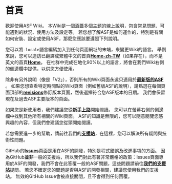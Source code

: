 # 首頁

歡迎使用ASF Wiki。 本Wiki是一個涵蓋多個主題的線上說明，包含常見問題、可能遇到的狀況、使用方法及設定等。 若您想了解ASF是如何運作的，特別是有關如何安裝、設定或使用ASF，那麼您應該要遵照下列說明。

您可以將&#8203;`-locale`&#8203;語言編碼加入到任何頁面網址的末端，來變更Wiki的語言。 舉例來說，您可以造訪已翻譯成繁體中文的首頁&#8203;**[Home-zh-TW](https://github.com/JustArchiNET/ArchiSteamFarm/wiki/Home-zh-TW)**&#8203;（如果存在），而不是英文的首頁&#8203;**[Home](https://github.com/JustArchiNET/ArchiSteamFarm/wiki/Home)**&#8203;。 在社群中完成在地化90%以上的語言，將會在我們Wiki右側的側邊欄中提供，以供您方便使用。

除非有另外說明（像是「V2」），否則所有的Wiki頁面永遠只適用於&#8203;**[最新版的ASF](https://github.com/JustArchiNET/ArchiSteamFarm/releases)**&#8203;。 如果您想查看特定時間點的Wiki頁面（例如舊版ASF的說明），請點選在每個頁面頂部的&#8203;**[revisions](https://github.com/JustArchiNET/ArchiSteamFarm/wiki/_history)**&#8203;修訂版本頁面，然後選擇符合您ASF版本的日期。 我們會保留現在及過去ASF主要版本的頁面。

如果您是新使用者，我們建議您從&#8203;**[新手上路](https://github.com/JustArchiNET/ArchiSteamFarm/wiki/Setting-up-zh-TW)**&#8203;開始閱讀。 您可以在螢幕右側的側邊欄中找到其他所有相關的Wiki頁面。 ASF的知識是無限的，您可以隨意閱覽您感興趣的內容，但我們會建議您從頭開始閱讀。

若您需要進一步的幫助，請前往我們的&#8203;**[支援站](https://github.com/JustArchiNET/ArchiSteamFarm/blob/main/.github/SUPPORT.md)**&#8203;，在這裡，您可以解決所有疑問與技術性問題。

GitHub的&#8203;**[Issues](https://github.com/JustArchiNET/ArchiSteamFarm/issues)**&#8203;頁面是用在ASF的開發，特別是程式錯誤及改進事項的方面。 因為GitHub&#8203;**並非**&#8203;一般的支援站，所以我們對此有著非常嚴格的政策：Issues頁面專用於ASF的開發，我們不會在此答覆一般的ASF問題，這些問題請前往&#8203;**[我們的支援站](https://github.com/JustArchiNET/ArchiSteamFarm/blob/main/.github/SUPPORT.md)**&#8203;提問。 若您不確定您的問題是否與ASF的開發相關，建議您使用我們的支援站。 無效的GitHub Issue會被直接關閉，且不會得到任何回覆。